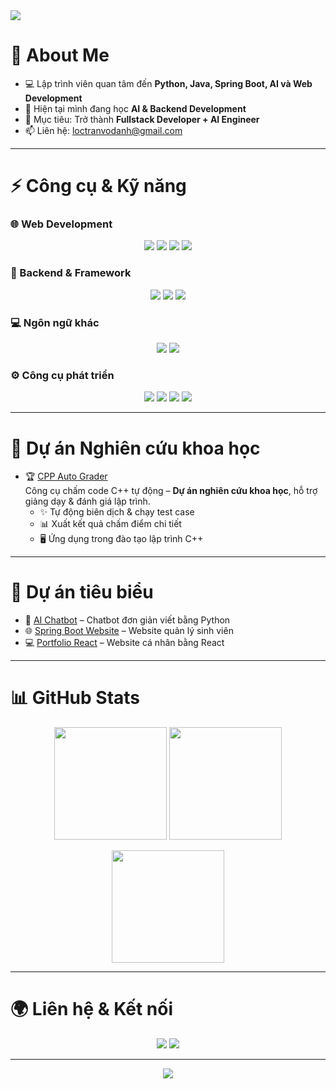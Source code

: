 <!-- Banner -->
<img src="https://capsule-render.vercel.app/api?type=waving&color=gradient&height=180&section=header&text=👋%20Xin%20chào,%20mình%20là%20Trần%20Hữu%20Lộc.%20Nickname:%20Yoshi!&fontSize=30&fontAlignY=35&animation=twinkling" />

# 🚀 About Me  
- 💻 Lập trình viên quan tâm đến **Python, Java, Spring Boot, AI và Web Development**  
- 🌱 Hiện tại mình đang học **AI & Backend Development**  
- 🎯 Mục tiêu: Trở thành **Fullstack Developer + AI Engineer**  
- 📫 Liên hệ: [loctranvodanh@gmail.com](mailto:loctranvodanh@gmail.com)  

---

# ⚡ Công cụ & Kỹ năng  

### 🌐 Web Development  
<p align="center">
  <img src="https://img.shields.io/badge/HTML5-E34F26?style=for-the-badge&logo=html5&logoColor=white"/>
  <img src="https://img.shields.io/badge/CSS-1572B6?style=for-the-badge&logo=css3&logoColor=white"/>
  <img src="https://img.shields.io/badge/JavaScript-F7DF1E?style=for-the-badge&logo=javascript&logoColor=black"/>
  <img src="https://img.shields.io/badge/React-20232A?style=for-the-badge&logo=react&logoColor=61DAFB"/>
</p>

### 🔧 Backend & Framework  
<p align="center">
  <img src="https://img.shields.io/badge/Java-ED8B00?style=for-the-badge&logo=openjdk&logoColor=white"/>
  <img src="https://img.shields.io/badge/Spring_Boot-6DB33F?style=for-the-badge&logo=springboot&logoColor=white"/>
  <img src="https://img.shields.io/badge/Python-3776AB?style=for-the-badge&logo=python&logoColor=white"/>
</p>

### 💻 Ngôn ngữ khác  
<p align="center">
  <img src="https://img.shields.io/badge/C++-00599C?style=for-the-badge&logo=c%2b%2b&logoColor=white"/>
  <img src="https://img.shields.io/badge/C%23-239120?style=for-the-badge&logo=c-sharp&logoColor=white"/>
</p>

### ⚙️ Công cụ phát triển  
<p align="center">
  <img src="https://img.shields.io/badge/Git-F05032?style=for-the-badge&logo=git&logoColor=white"/>
  <img src="https://img.shields.io/badge/VSCode-0078d7?style=for-the-badge&logo=visualstudiocode&logoColor=white"/>
  <img src="https://img.shields.io/badge/Eclipse-2C2255?style=for-the-badge&logo=eclipse&logoColor=white"/>
  <img src="https://img.shields.io/badge/Android%20Studio-3DDC84?style=for-the-badge&logo=androidstudio&logoColor=white"/>
</p>

---

# 🚀 Dự án Nghiên cứu khoa học

- 🏆 [CPP Auto Grader](https://github.com/loctran312/cpp-auto-grader)  
  Công cụ chấm code C++ tự động – **Dự án nghiên cứu khoa học**, hỗ trợ giảng dạy & đánh giá lập trình.  
  - ✨ Tự động biên dịch & chạy test case  
  - 📊 Xuất kết quả chấm điểm chi tiết  
  - 🖥️ Ứng dụng trong đào tạo lập trình C++


---

# 📂 Dự án tiêu biểu  

- 🤖 [AI Chatbot](https://github.com/USERNAME/ai-chatbot) – Chatbot đơn giản viết bằng Python  
- 🌐 [Spring Boot Website](https://github.com/USERNAME/spring-boot-web) – Website quản lý sinh viên  
- 💻 [Portfolio React](https://github.com/USERNAME/portfolio-react) – Website cá nhân bằng React  


---

# 📊 GitHub Stats  

<p align="center">
  <!-- Dark mode -->
  <img src="https://github-readme-stats.vercel.app/api?username=loctran312&show_icons=true&theme=radical#gh-dark-mode-only" height="180"/>
  <img src="https://github-readme-streak-stats.herokuapp.com/?user=loctran312&theme=radical#gh-dark-mode-only" height="180"/>

<p align="center">
  <!-- Dark mode -->
  <img src="https://github-readme-stats.vercel.app/api/top-langs/?username=loctran312&layout=compact&theme=radical#gh-dark-mode-only" height="180"/>


---

# 🌍 Liên hệ & Kết nối  

<p align="center">
  <a href="https://facebook.com/yourprofile"><img src="https://img.shields.io/badge/Facebook-1877F2?style=for-the-badge&logo=facebook&logoColor=white"/></a>
  <a href="mailto:your.email@example.com"><img src="https://img.shields.io/badge/Gmail-D14836?style=for-the-badge&logo=gmail&logoColor=white"/></a>
</p>

---

<!-- Footer -->
<p align="center">
  <img src="https://raw.githubusercontent.com/andreasbm/readme/master/assets/lines/colored.png" />
</p>

